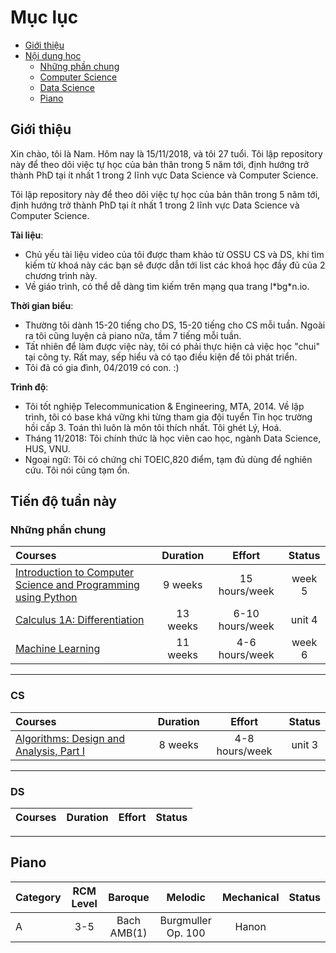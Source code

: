 # Mục lục

- [Giới thiệu](#giới-thiệu)
- [Nội dung học](#nội-dung-học)
  - [Những phần chung](#những-phần-chung)
  - [Computer Science](#cs)
  - [Data Science](#ds)
  - [Piano](#piano)

## Giới thiệu

Xin chào, tôi là Nam. Hôm nay là 15/11/2018, và tôi 27 tuổi.
Tôi lập repository này để theo dõi việc tự học của bản thân trong 5 năm tới, định hướng trở thành PhD tại ít nhất 1 trong 2 lĩnh vực Data Science và Computer Science. 

Tôi lập repository này để theo dõi việc tự học của bản thân trong 5 năm tới, định hướng trở thành PhD tại ít nhất 1 trong 2 lĩnh vực Data Science và Computer Science.

**Tài liệu**:

- Chủ yếu tài liệu video của tôi được tham khảo từ OSSU CS và DS, khi tìm kiếm từ khoá này các bạn sẽ được dẫn tới list các khoá học đầy đủ của 2 chương trình này.
- Về giáo trình, có thể dễ dàng tìm kiếm trên mạng qua trang l\*bg\*n.io.

**Thời gian biểu**:

- Thường tôi dành 15-20 tiếng cho DS, 15-20 tiếng cho CS mỗi tuần. Ngoài ra tôi cũng luyện cả piano nữa, tầm 7 tiếng mỗi tuần.
- Tất nhiên để làm được việc này, tôi có phải thực hiện cả việc học "chui" tại công ty. Rất may, sếp hiểu và có tạo điều kiện để tôi phát triển.
- Tôi đã có gia đình, 04/2019 có con. :)

**Trình độ**:

- Tôi tốt nghiệp Telecommunication & Engineering, MTA, 2014. Về lập trình, tôi có base khá vững khi từng tham gia đội tuyển Tin học trường hồi cấp 3. Toán thì luôn là môn tôi thích nhất. Tôi ghét Lý, Hoá.
- Tháng 11/2018: Tôi chính thức là học viên cao học, ngành Data Science, HUS, VNU.
- Ngoại ngữ: Tôi có chứng chỉ TOEIC,820 điểm, tạm đủ dùng để nghiên cứu. Tôi nói cũng tạm ổn.

## Tiến độ tuần này

### Những phần chung

Courses | Duration | Effort | Status
:-- | :--: | :--: | :--: 
[Introduction to Computer Science and Programming using Python](https://www.edx.org/course/introduction-computer-science-mitx-6-00-1x-10) | 9 weeks | 15 hours/week | week 5
[Calculus 1A: Differentiation](https://www.edx.org/course/calculus-1a-differentiation-mitx-18-01-1x-0) | 13 weeks | 6-10 hours/week | unit 4
[Machine Learning](https://www.coursera.org/learn/machine-learning)| 11 weeks | 4-6 hours/week | week 6

---

### CS

Courses | Duration | Effort | Status
:-- | :--: | :--: | :--:
[Algorithms: Design and Analysis, Part I](https://lagunita.stanford.edu/courses/course-v1:Engineering+Algorithms1+SelfPaced/about) | 8 weeks | 4-8 hours/week | unit 3

---

### DS

Courses | Duration | Effort | Status
:-- | :--: | :--: | :--:

---

## Piano

Category | RCM Level | Baroque | Melodic | Mechanical | Status
:-- | :--: | :--: | :--: | :--: | :--:
A| 3-5 |Bach AMB(1) |Burgmuller Op. 100 |Hanon

<!-- B| 6-8| Bach 2PI(2)| Heller Op. 45(6) ; Berens Op. 61| Schmitt Op. 16; Clementi PE(9)
C| 9-10 |Bach 3PI(3)| MacDowell Op. 39(7)| Czerny Op. 299(10) , 337(11)
D| 10+| Bach WTC(4)| Moszowski Op. 72; Chopin NE(8) |Clementi GaP(12) ; Czerny Op. 740(13)
E| 10+| Bach FS(5)| Chopin Ops. 10, 25 |Brahms WoO 6(14)

1. AMB = Anna Magdalena Bach's Notebook
2. 2PI = Two Part Inventions
3. PI = Three Part Inventions
4. WTC = Well Tempered Clavier
5. FS = French Suites. Can also use English Suites or Partitas.
6. Any of Heller Ops. 45, 46, 47 will work here. Also Burgmuller Op. 109
7. Hans von Bulow and Chopin himself recommend Mocheles' Op. 70, but I replaced it due to lack of popularity, as it may become harder to find quality recordings.
8. NE = Nouvelle Etudes
9. PE = Preludes and Exercises
10. a.k.a. School of Velocity
11. a.k.a. 40 Daily Exercises
12. GaP Gradus ad Parnassum. Op. 44. The Tausig edition includes mostly just the mechanical pieces.
13. a.k.a. School of Finger dexterity
14. a.k.a. 51 Exercises
--- -->

<!-- # Nội dung học
Dưới đây là chương trình Computer Science 

## Computer Science
- [Introduction to Computer Science](#introduction-to-computer-science)
- [Core CS](#core-cs)
    - [Core programming](#core-programming)
    - [Core math](#core-math)
    - [Core systems](#core-systems)
    - [Core theory](#core-theory)
    - [Core applications](#core-applications)
- [Advanced CS](#advanced-cs)
    - [Advanced programming](#advanced-programming)
    - [Advanced math](#advanced-math)
    - [Advanced systems](#advanced-systems)
    - [Advanced theory](#advanced-theory)
    - [Advanced applications](#advanced-applications) 

---
### Introduction to Computer Science
Courses | Duration | Effort | Prerequisites | Status
:-- | :--: | :--: | :--: | :--:
[Introduction to Computer Science and Programming using Python](https://www.edx.org/course/introduction-computer-science-mitx-6-00-1x-10) | 9 weeks | 15 hours/week | high school algebra 

### Core CS
#### Core programming
Courses | Duration | Effort | Prerequisites | Status
:-- | :--: | :--: | :--: | :--:
[How to Code - Simple Data](https://www.edx.org/course/how-code-simple-data-ubcx-htc1x) | 7 weeks | 8-10 hours/week | none
[How to Code - Complex Data](https://www.edx.org/course/how-code-complex-data-ubcx-htc2x) | 6 weeks | 8-10 hours/week | How to Code: Simple Data
[Software Construction - Data Abstraction](https://www.edx.org/course/software-construction-data-abstraction-ubcx-softconst1x) | 6 weeks | 8-10 hours/week | How to Code - Complex Data
[Software Construction - Object-Oriented Design](https://www.edx.org/course/software-construction-object-oriented-ubcx-softconst2x) | 6 weeks | 8-10 hours/week | Software Construction - Data Abstraction
[Programming Languages, Part A](https://www.coursera.org/learn/programming-languages) | 4 weeks | 8-16 hours/week | recommended: Java, C
[Programming Languages, Part B](https://www.coursera.org/learn/programming-languages-part-b) | 3 weeks | 8-16 hours/week | Programming Languages, Part A
[Programming Languages, Part C](https://www.coursera.org/learn/programming-languages-part-c) | 3 weeks | 8-16 hours/week | Programming Languages, Part B

#### Core math
Courses | Duration | Effort | Prerequisites | Status
:-- | :--: | :--: | :--: | :--:
[Essence of Linear Algebra](https://www.youtube.com/playlist?list=PLZHQObOWTQDPD3MizzM2xVFitgF8hE_ab) | - | - | pre-calculus
[Linear Algebra - Foundations to Frontiers](https://www.edx.org/course/linear-algebra-foundations-to-frontiers#!) ([alt](http://ulaff.net/)) | 15 weeks | 8 hours/week | Essence of Linear Algebra
[Calculus 1A: Differentiation](https://www.edx.org/course/calculus-1a-differentiation-mitx-18-01-1x-0) | 13 weeks | 6-10 hours/week | pre-calculus
[Calculus 1B: Integration](https://www.edx.org/course/calculus-1b-integration-mitx-18-01-2x-0) | 13 weeks | 5-10 hours/week | Calculus 1A
[Calculus 1C: Coordinate Systems & Infinite Series](https://www.edx.org/course/calculus-1c-coordinate-systems-infinite-mitx-18-01-3x-0) | 13 weeks | 5-10 hours/week | Calculus 1B
[Mathematics for Computer Science](https://ocw.mit.edu/courses/electrical-engineering-and-computer-science/6-042j-mathematics-for-computer-science-spring-2015/index.htm)<sup>**1**</sup> | 13 weeks | 5 hours/week | Calculus 1C

#### Core systems
Courses | Duration | Effort | Prerequisites | Status
:-- | :--: | :--: | :--: | :--:
[Introduction to Computer Science - CS50](https://www.edx.org/course/introduction-computer-science-harvardx-cs50x#!) ([alt](https://cs50.harvard.edu/)) | 12 weeks | 10-20 hours/week | introductory programming
[Build a Modern Computer from First Principles: From Nand to Tetris](https://www.coursera.org/learn/build-a-computer) ([alt](http://www.nand2tetris.org/)) | 6 weeks | 7-13 hours/week | C-like programming language
[Build a Modern Computer from First Principles: Nand to Tetris Part II ](https://www.coursera.org/learn/nand2tetris2) | 6 weeks | 12-18 hours/week | one of [these programming languages](https://user-images.githubusercontent.com/2046800/35426340-f6ce6358-026a-11e8-8bbb-4e95ac36b1d7.png), From Nand to Tetris Part I
[Introduction to Computer Networking](https://lagunita.stanford.edu/courses/Engineering/Networking-SP/SelfPaced/about)| 8 weeks | 4–12 hours/week | algebra, probability, basic CS
[ops-class.org - Hack the Kernel](https://www.ops-class.org/) | 15 weeks | 6 hours/week | algorithms

#### Core theory
Courses | Duration | Effort | Prerequisites | Status
:-- | :--: | :--: | :--: | :--:
[Algorithms: Design and Analysis, Part I](https://lagunita.stanford.edu/courses/course-v1:Engineering+Algorithms1+SelfPaced/about) | 8 weeks | 4-8 hours/week | any programming language, Mathematics for Computer Science
[Algorithms: Design and Analysis, Part II](https://lagunita.stanford.edu/courses/course-v1:Engineering+Algorithms2+SelfPaced/about) | 8 weeks | 4-8 hours/week | Part I

#### Core applications
Courses | Duration | Effort | Prerequisites | Status
:-- | :--: | :--: | :--: | :--:
[Databases](https://lagunita.stanford.edu/courses/DB/2014/SelfPaced/about)| 12 weeks | 8-12 hours/week | some programming, basic CS
[Machine Learning](https://www.coursera.org/learn/machine-learning)| 11 weeks | 4-6 hours/week | linear algebra
[Computer Graphics](https://www.edx.org/course/computer-graphics-uc-san-diegox-cse167x)| 6 weeks | 12 hours/week | C++ or Java, linear algebra
[Cryptography I](https://www.coursera.org/course/crypto)| 6 weeks | 5-7 hours/week | linear algebra, probability
[Software Engineering: Introduction](https://www.edx.org/course/software-engineering-introduction-ubcx-softeng1x) | 6 weeks | 8-10 hours/week | Software Construction - Object-Oriented Design
[Software Development Capstone Project](https://www.edx.org/course/software-development-capstone-project-ubcx-softengprjx) | 6-7 weeks | 8-10 hours/week | Software Engineering: Introduction

### Advanced CS
#### Advanced programming
Courses | Duration | Effort | Prerequisites | Status
:-- | :--: | :--: | :--: | :--:
[Compilers](https://lagunita.stanford.edu/courses/Engineering/Compilers/Fall2014/about)| 9 weeks | 6-8 hours/week | none
[Software Debugging](https://www.udacity.com/course/software-debugging--cs259)| 8 weeks | 6 hours/week | Python, object-oriented programming
[Software Testing](https://www.udacity.com/course/software-testing--cs258) | 4 weeks | 6 hours/week | Python, programming experience
[LAFF - On Programming for Correctness](https://www.edx.org/course/laff-on-programming-for-correctness) | 7 weeks | 6 hours/week | linear algebra
[Introduction to Parallel Programming](https://www.udacity.com/course/intro-to-parallel-programming--cs344) ([alt](https://www.youtube.com/playlist?list=PLGvfHSgImk4aweyWlhBXNF6XISY3um82_)) | 12 weeks | - | C, algorithms
[Software Architecture & Design](https://www.udacity.com/course/software-architecture-design--ud821)| 8 weeks | 6 hours/week | software engineering in Java

#### Advanced math
Courses | Duration | Effort | Prerequisites | Status
:-- | :--: | :--: | :--: | :--:
[Multivariable Calculus](https://ocw.mit.edu/courses/mathematics/18-02sc-multivariable-calculus-fall-2010/index.htm) | 13 weeks | 12 hours/week | MIT Calculus 1C
[Introduction to Probability - The Science of Uncertainty](https://www.edx.org/course/introduction-probability-science-mitx-6-041x-2) | 18 weeks | 12 hours/week | Multivariable Calculus

#### Advanced systems
Courses | Duration | Effort | Prerequisites | Status
:-- | :--: | :--: | :--: | :--:
[Reliable Distributed Systems, Part 1](https://www.edx.org/course/reliable-distributed-algorithms-part-1-kthx-id2203-1x) | 5 weeks | 5 hours/week | Scala, intermediate CS
[Reliable Distributed Systems, Part 2](https://www.edx.org/course/reliable-distributed-algorithms-part-2-kthx-id2203-2x) | 5 weeks | 5 hours/week | Part 1
[Electricity and Magnetism, Part 1](https://www.edx.org/course/electricity-magnetism-part-1-ricex-phys102-1x-0)<sup>1</sup> | 7 weeks | 8-10 hours/week | calculus, basic mechanics
[Electricity and Magnetism, Part 2](https://www.edx.org/course/electricity-magnetism-part-2-ricex-phys102-2x-0) | 7 weeks | 8-10 hours/week | Electricity and Magnetism, Part 1
[Computation Structures 1: Digital Circuits](https://www.edx.org/course/computation-structures-part-1-digital-mitx-6-004-1x-0) | 10 weeks | 6 hours/week | electricity, magnetism
[Computation Structures 2: Computer Architecture](https://www.edx.org/course/computation-structures-2-computer-mitx-6-004-2x) | 10 weeks | 6 hours/week | Computation Structures 1
[Computation Structures 3: Computer Organization](https://www.edx.org/course/computation-structures-3-computer-mitx-6-004-3x-0) | 10 weeks | 6 hours/week | Computation Structures 2

#### Advanced theory
Courses | Duration | Effort | Prerequisites | Status
:-- | :--: | :--: | :--: | :--:
[Introduction to Logic](https://www.coursera.org/learn/logic-introduction) | 10 weeks | 4-8 hours/week | set theory
[Automata Theory](https://lagunita.stanford.edu/courses/course-v1:ComputerScience+Automata+Fall2016/about) | 8 weeks | 10 hours/week | discrete mathematics, logic, algorithms
[Computational Geometry](https://www.edx.org/course/computational-geometry-tsinghuax-70240183x) | 16 weeks | 8 hours/week | algorithms, C++
[Introduction to Formal Concept Analysis](https://www.coursera.org/learn/formal-concept-analysis) | 6 weeks | 4-6 hours/week | logic, probability
[Game Theory](https://www.coursera.org/learn/game-theory-1) | 8 weeks | x hours/week | mathematical thinking, probability, calculus

#### Advanced applications
Courses | Duration | Effort | Prerequisites | Status
:-- | :--: | :--: | :--: | :--:
[Robotics (Specialization)](https://www.coursera.org/specializations/robotics) | 26 weeks | 2-5 hours/week | linear algebra, calculus, programming, probability
[Data Mining (Specialization)](https://www.coursera.org/specializations/data-mining) | 30 weeks | 2-5 hours/week | machine learning
[Big Data (Specialization)](https://www.coursera.org/specializations/big-data) | 30 weeks | 3-5 hours/week | none
[Internet of Things (Specialization)](https://www.coursera.org/specializations/internet-of-things) | 30 weeks | 1-5 hours/week | strong programming
[Cloud Computing (Specialization)](https://www.coursera.org/specializations/cloud-computing) | 30 weeks | 2-6 hours/week | C++ programming
[Full Stack Web Development (Specialization)](https://www.coursera.org/specializations/full-stack) | 27 weeks | 2-6 hours/week | programming, databases
[Data Science (Specialization)](https://www.coursera.org/specializations/jhu-data-science) | 43 weeks | 1-6 hours/week | none
[Functional Programming in Scala (Specialization)](https://www.coursera.org/specializations/scala) | 29 weeks | 4-5 hours/week | One year programming experience

---
---
# Nội dung học
Dưới đây là chương trình Data Science 

## Data Science
- [Linear Algebra](#linear-algebra)
- [Single Variable Calculus](#single-variable-calculus)
- [Multivariable Calculus](#multivariable-calculus)
- [Python](#python)
- [Probability and Statistics](#probability-and-statistics)
- [Introduction to Data Science](#introduction-to-data-science)
- [Machine Learning](#machine-learning)
- [Project](#project)
- [Convex Optimization](#convex-optimization)
- [Data Wrangling](#data-wrangling)
- [Big Data](#big-data)
- [Database](#database)
- [Deep Learning](#deep-learning)
- [Natural Language Processing](#natural-language-processing)
- [Capstone Project](#capstone-project)
- [Specializations](#specializations)

---
#### Linear Algebra
Courses | Duration | Effort | Status
:-- | :--: | :--: | :--:
[Linear Algebra - Foundations to Frontiers](https://www.edx.org/course/linear-algebra-foundations-frontiers-utaustinx-ut-5-04x#!)| 15 weeks | 8 hours/week
[Applications of Linear Algebra Part 1](https://www.edx.org/course/applications-linear-algebra-part-1-davidsonx-d003x-1)| 5 weeks | 4 hours/week
[Applications of Linear Algebra Part 2](https://www.edx.org/course/applications-linear-algebra-part-2-davidsonx-d003x-2)| 4 weeks | 5 hours/week

#### Single Variable Calculus
Courses | Duration | Effort | Status
:-- | :--: | :--: | :--:
[Calculus 1A: Differentiation](https://www.edx.org/course/calculus-1a-differentiation-mitx-18-01-1x)| 13 weeks | 6-10 hours/week
[Calculus 1B: Integration](https://www.edx.org/course/calculus-1b-integration-mitx-18-01-2x)| 13 weeks | 5-10 hours/week
[Calculus 1C: Coordinate Systems & Infinite Series](https://www.edx.org/course/calculus-1c-coordinate-systems-infinite-mitx-18-01-3x)| 13 weeks | 6-10 hours/week

#### Multivariable Calculus
Courses | Duration | Effort | Status
:-- | :--: | :--: | :--:
[MIT OCW Multivariable Calculus](http://ocw.mit.edu/courses/mathematics/18-02sc-multivariable-calculus-fall-2010/index.htm)| 15 weeks | 8 hours/week

#### Python
Courses | Duration | Effort | Status
:-- | :--: | :--: | :--:
[Introduction to Computer Science and Programming Using Python](https://www.edx.org/course/introduction-computer-science-mitx-6-00-1x-7)| 9 weeks | 15 hours/week
[Introduction to Computational Thinking and Data Science](https://www.edx.org/course/introduction-computational-thinking-data-mitx-6-00-2x-3)| 10 weeks | 15 hours/week
[Introduction to Python for Data Science](https://prod-edx-mktg-edit.edx.org/course/introduction-python-data-science-microsoft-dat208x-1)| 6 weeks | 2-4 hours/week
[Programming with Python for Data Science](https://www.edx.org/course/programming-python-data-science-microsoft-dat210x)| 6 weeks | 3-4 hours/week

#### Probability and Statistics
Courses | Duration | Effort | Status
:-- | :--: | :--: | :--:
[Introduction to Probability](https://www.edx.org/course/introduction-probability-science-mitx-6-041x-1#.U3yb762SzIo)| 16 weeks | 12 hours/week
[Statistical Reasoning](https://lagunita.stanford.edu/courses/OLI/StatReasoning/Open/about)| - weeks | - hours/week
[Introduction to Statistics: Descriptive Statistics](https://www.edx.org/course/introduction-statistics-descriptive-uc-berkeleyx-stat2-1x)| 5 weeks | - hours/week
[Introduction to Statistics: Probability](https://www.edx.org/course/introduction-statistics-probability-uc-berkeleyx-stat2-2x)| 5 weeks | - hours/week
[Introduction to Statistics: Inference](https://www.edx.org/course/introduction-statistics-inference-uc-berkeleyx-stat2-3x)| 5 weeks | - hours/week

#### Introduction to Data Science
Courses | Duration | Effort | Status
:-- | :--: | :--: | :--:
[Introduction to Data Science](https://www.coursera.org/course/datasci)| 8 weeks | 10-12 hours/week
[Data Science - CS109 from Harvard](http://cs109.github.io/2015/)| 12 weeks | 5-6 hours/week
[The Analytics Edge](https://www.edx.org/course/analytics-edge-mitx-15-071x-2)| 12 weeks | 10-15 hours/week

#### Machine Learning
Courses | Duration | Effort | Status
:-- | :--: | :--: | :--:
[Learning From Data (Introductory Machine Learning)](https://www.edx.org/course/learning-data-introductory-machine-caltechx-cs1156x)    [[caltech]](http://work.caltech.edu/lectures.html) | 10 weeks | 10-20 hours/week
[Statistical Learning](https://lagunita.stanford.edu/courses/HumanitiesSciences/StatLearning/Winter2016/about)| - weeks | 3 hours/week
[Stanford's Machine Learning Course](https://www.coursera.org/learn/machine-learning)| - weeks | 8-12 hours/week

#### Project
Complete Kaggle's Getting Started and Playground Competitions

#### Convex Optimization
Courses | Duration | Effort | Status
:-- | :--: | :--: | :--:
[Convex Optimization](https://lagunita.stanford.edu/courses/Engineering/CVX101/Winter2014/about)| 9 weeks | 10 hours/week

#### Data Wrangling
Courses | Duration | Effort | Status
:-- | :--: | :--: | :--:
[Data Wrangling with MongoDB](https://www.udacity.com/course/data-wrangling-with-mongodb--ud032)| 8 weeks | 10 hours/week

#### Big Data
Courses | Duration | Effort | Status
:-- | :--: | :--: | :--:
[Intro to Hadoop and MapReduce](https://www.udacity.com/course/intro-to-hadoop-and-mapreduce--ud617)| 4 weeks | 6 hours/week
[Deploying a Hadoop Cluster](https://www.udacity.com/course/deploying-a-hadoop-cluster--ud1000)| 3 weeks | 6 hours/week

#### Database
Courses | Duration | Effort | Status
:-- | :--: | :--: | :--:
[Stanford's Database course](https://lagunita.stanford.edu/courses/DB/2014/SelfPaced/about)| - weeks | 8-12 hours/week

#### Natural Language Processing
Courses | Duration | Effort | Status
:-- | :--: | :--: | :--:
[Deep Learning for Natural Language Processing](http://cs224d.stanford.edu/)| - weeks | - hours/week

#### Deep Learning
Courses | Duration | Effort | Status
:-- | :--: | :--: | :--:
[Deep Learning](https://www.udacity.com/course/deep-learning--ud730)| 12 weeks | 8-12 hours/week


![keep learning](http://i.imgur.com/REQK0VU.jpg)
 -->
